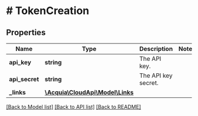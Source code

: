 # # TokenCreation

## Properties

Name | Type | Description | Notes
------------ | ------------- | ------------- | -------------
**api_key** | **string** | The API key. |
**api_secret** | **string** | The API key secret. |
**_links** | [**\Acquia\CloudApi\Model\Links**](Links.md) |  |

[[Back to Model list]](../../README.md#models) [[Back to API list]](../../README.md#endpoints) [[Back to README]](../../README.md)
